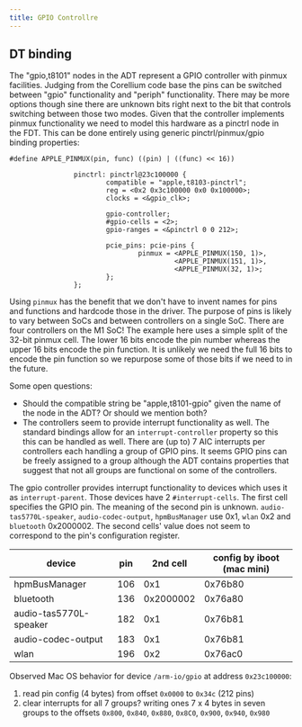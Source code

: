 ```yaml
---
title: GPIO Controllre
---
```


## DT binding

The "gpio,t8101" nodes in the ADT represent a GPIO controller with pinmux facilities.
Judging from the Corellium code base the pins can be switched between "gpio" functionality and "periph" functionality.
There may be more options though sine there are unknown bits right next to the bit that controls switching between those two modes.
Given that the controller implements pinmux functionality we need to model this hardware as a pinctrl node in the FDT.  This can be done entirely using generic pinctrl/pinmux/gpio binding properties:

```
#define APPLE_PINMUX(pin, func) ((pin) | ((func) << 16))

                pinctrl: pinctrl@23c100000 {
                        compatible = "apple,t8103-pinctrl";
                        reg = <0x2 0x3c100000 0x0 0x100000>;
                        clocks = <&gpio_clk>;

                        gpio-controller;
                        #gpio-cells = <2>;
                        gpio-ranges = <&pinctrl 0 0 212>;

                        pcie_pins: pcie-pins {
                                pinmux = <APPLE_PINMUX(150, 1)>,
                                         <APPLE_PINMUX(151, 1)>,
                                         <APPLE_PINMUX(32, 1)>;
                        };
                };
```
Using `pinmux` has the benefit that we don't have to invent names for pins and functions and hardcode those in the driver.
The purpose of pins is likely to vary between SoCs and between controllers on a single SoC.  There are four controllers on the M1 SoC!
The example here uses a simple split of the 32-bit pinmux cell.
The lower 16 bits encode the pin number whereas the upper 16 bits encode the pin function.
It is unlikely we need the full 16 bits to encode the pin function so we repurpose some of those bits if we need to in the future.

Some open questions:
* Should the compatible string be "apple,t8101-gpio" given the name of the node in the ADT?  Or should we mention both?
* The controllers seem to provide interrupt functionality as well.  The standard bindings allow for an `interrupt-controller` property so this this can be handled as well. There are (up to) 7 AIC interrupts per controllers each handling a group of GPIO pins.  It seems GPIO pins can be freely assigned to a group although the ADT contains properties that suggest that not all groups are functional on some of the controllers.

The gpio controller provides interrupt functionality to devices which uses it as `interrupt-parent`. Those devices have 2 `#interrupt-cells`. The first cell specifies the GPIO pin. The meaning of the second pin is unknown. `audio-tas5770L-speaker`, `audio-codec-output`, `hpmBusManager` use 0x1, `wlan` 0x2 and `bluetooth` 0x2000002. The second cells' value does not seem to correspond to the pin's configuration register.

device                 | pin | 2nd cell  | config by iboot (mac mini)
---------------------- | --- | --------- | --------------------------
hpmBusManager          | 106 | 0x1       | 0x76b80
bluetooth              | 136 | 0x2000002 | 0x76a80
audio-tas5770L-speaker | 182 | 0x1       | 0x76b81
audio-codec-output     | 183 | 0x1       | 0x76b81
wlan                   | 196 | 0x2       | 0x76ac0

Observed Mac OS behavior for device `/arm-io/gpio` at address `0x23c100000`:
1. read pin config (4 bytes) from offset `0x0000` to `0x34c` (212 pins)
2. clear interrupts for all 7 groups? writing ones 7 x 4 bytes in seven groups to the offsets `0x800`, `0x840`, `0x880`, `0x8C0`, `0x900`, `0x940`, `0x980`

